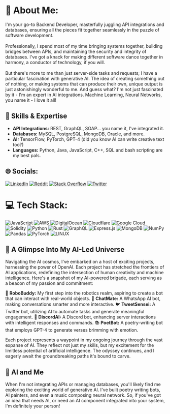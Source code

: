 # 💫 About Me:
I'm your go-to Backend Developer, masterfully juggling API integrations and databases, ensuring all the pieces fit together seamlessly in the puzzle of software development.<br><br>Professionally, I spend most of my time bringing systems together, building bridges between APIs, and maintaining the security and integrity of databases. I've got a knack for making different software dance together in harmony, a conductor of technology, if you will.<br><br>But there's more to me than just server-side tasks and requests; I have a particular fascination with generative AI. The idea of creating something out of nothing, or making systems that can produce their own, unique output is just astonishingly wonderful to me. And guess what? I'm not just fascinated by it - I'm an expert in AI integrations. Machine Learning, Neural Networks, you name it - I love it all!

## 🚀 Skills & Expertise
- **API Integrations:** REST, GraphQL, SOAP... you name it, I've integrated it.
- **Databases:** MySQL, PostgreSQL, MongoDB, Oracle, and more.
- **AI:** TensorFlow, PyTorch, GPT-4 (did you know AI can write creative text too?)
- **Languages:** Python, Java, JavaScript, C++, SQL and bash scripting are my best pals.

## 🌐 Socials:
[![LinkedIn](https://img.shields.io/badge/LinkedIn-%230077B5.svg?logo=linkedin&logoColor=white)](https://www.linkedin.com/in/ali-mukhtar-477895b5/) [![Reddit](https://img.shields.io/badge/Reddit-%23FF4500.svg?logo=Reddit&logoColor=white)](https://reddit.com/user/a_mukhtar) [![Stack Overflow](https://img.shields.io/badge/-Stackoverflow-FE7A16?logo=stack-overflow&logoColor=white)](https://stackoverflow.com/users/ali-mukhtar) [![Twitter](https://img.shields.io/badge/Twitter-%231DA1F2.svg?logo=Twitter&logoColor=white)](https://twitter.com/@AliMukhtat081) 

# 💻 Tech Stack:
![JavaScript](https://img.shields.io/badge/javascript-%23323330.svg?style=for-the-badge&logo=javascript&logoColor=%23F7DF1E) ![AWS](https://img.shields.io/badge/AWS-%23FF9900.svg?style=for-the-badge&logo=amazon-aws&logoColor=white) ![DigitalOcean](https://img.shields.io/badge/DigitalOcean-%230167ff.svg?style=for-the-badge&logo=digitalOcean&logoColor=white) ![Cloudflare](https://img.shields.io/badge/Cloudflare-F38020?style=for-the-badge&logo=Cloudflare&logoColor=white) ![Google Cloud](https://img.shields.io/badge/Google%20Cloud-%234285F4.svg?style=for-the-badge&logo=google-cloud&logoColor=white) ![Solidity](https://img.shields.io/badge/Solidity-%23363636.svg?style=for-the-badge&logo=solidity&logoColor=white) ![Python](https://img.shields.io/badge/python-3670A0?style=for-the-badge&logo=python&logoColor=ffdd54) ![Rust](https://img.shields.io/badge/rust-%23000000.svg?style=for-the-badge&logo=rust&logoColor=white) ![GraphQL](https://img.shields.io/badge/-GraphQL-E10098?style=for-the-badge&logo=graphql&logoColor=white) ![Express.js](https://img.shields.io/badge/express.js-%23404d59.svg?style=for-the-badge&logo=express&logoColor=%2361DAFB) ![MongoDB](https://img.shields.io/badge/MongoDB-%234ea94b.svg?style=for-the-badge&logo=mongodb&logoColor=white) ![NumPy](https://img.shields.io/badge/numpy-%23013243.svg?style=for-the-badge&logo=numpy&logoColor=white) ![Pandas](https://img.shields.io/badge/pandas-%23150458.svg?style=for-the-badge&logo=pandas&logoColor=white) ![PyTorch](https://img.shields.io/badge/PyTorch-%23EE4C2C.svg?style=for-the-badge&logo=PyTorch&logoColor=white) ![LINUX](https://img.shields.io/badge/Linux-FCC624?style=for-the-badge&logo=linux&logoColor=black)

## 🎩 A Glimpse Into My AI-Led Universe

Navigating the AI cosmos, I've embarked on a host of exciting projects, harnessing the power of OpenAI. Each project has stretched the frontiers of AI applications, redefining the intersection of human creativity and machine intelligence. Here's a snapshot of my AI-powered brigade, each serving as a beacon of my passion and commitment:


🤖 **RoboBuddy:** My first step into the robotics realm, aspiring to create a bot that can interact with real-world objects.
📱 **ChatMate:** A WhatsApp AI bot, making conversations smarter and more interactive.
🐦 **TweetSensei:** A Twitter bot, utilizing AI to automate tasks and generate meaningful engagement.
💬 **DiscordAI:** A Discord bot, enhancing server interactions with intelligent responses and commands.
📚 **PoetBot:** A poetry-writing bot that employs GPT-4 to generate verses brimming with emotion.

Each project represents a waypoint in my ongoing journey through the vast expanse of AI. They reflect not just my skills, but my excitement for the limitless potential of artificial intelligence. The odyssey continues, and I eagerly await the groundbreaking paths it's bound to carve.

## 🎨 AI and Me
When I'm not integrating APIs or managing databases, you'll likely find me exploring the exciting world of generative AI. I've built poetry writing bots, AI painters, and even a music composing neural network. So, if you've got an idea that needs AI, or need an AI component integrated into your system, I'm definitely your person!




